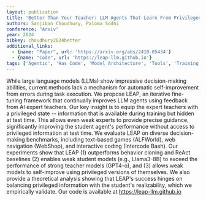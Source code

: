 ```yaml
---
layout: publication
title: 'Better Than Your Teacher: LLM Agents That Learn From Privileged AI Feedback'
authors: Sanjiban Choudhury, Paloma Sodhi
conference: "Arxiv"
year: 2024
bibkey: choudhury2024better
additional_links:
  - {name: "Paper", url: 'https://arxiv.org/abs/2410.05434'}
  - {name: "Code", url: 'https://leap-llm.github.io'}
tags: ['Agentic', 'Has Code', 'Model Architecture', 'Tools', 'Training Techniques', 'Fine-Tuning', 'GPT', 'Reinforcement Learning', 'Pretraining Methods']
---
```

While large language models (LLMs) show impressive decision-making abilities,
current methods lack a mechanism for automatic self-improvement from errors
during task execution. We propose LEAP, an iterative fine-tuning framework that
continually improves LLM agents using feedback from AI expert teachers. Our key
insight is to equip the expert teachers with a privileged state -- information
that is available during training but hidden at test time. This allows even
weak experts to provide precise guidance, significantly improving the student
agent's performance without access to privileged information at test time. We
evaluate LEAP on diverse decision-making benchmarks, including text-based games
(ALFWorld), web navigation (WebShop), and interactive coding (Intercode Bash).
Our experiments show that LEAP (1) outperforms behavior cloning and ReAct
baselines (2) enables weak student models (e.g., Llama3-8B) to exceed the
performance of strong teacher models (GPT4-o), and (3) allows weak models to
self-improve using privileged versions of themselves. We also provide a
theoretical analysis showing that LEAP's success hinges on balancing privileged
information with the student's realizability, which we empirically validate.
Our code is available at https://leap-llm.github.io
